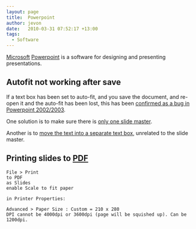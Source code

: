 ```yaml
---
layout: page
title:  Powerpoint
author: jevon
date:   2010-03-31 07:52:17 +13:00
tags:
  - Software
---
```


[Microsoft](microsoft.md) [Powerpoint](powerpoint.md) is a software for designing and presenting presentations.

## Autofit not working after save
If a text box has been set to auto-fit, and you save the document, and re-open it and the auto-fit has been lost, this has been <a href="http://support.microsoft.com/kb/827759/en-us">confirmed as a bug in Powerpoint 2002/2003</a>.

One solution is to make sure there is <a href="http://support.microsoft.com/kb/827759/en-us">only one slide master</a>.

Another is to <a href="http://www.pptfaq.com/FAQ00849.htm">move the text into a separate text box</a>, unrelated to the slide master.

## Printing slides to [PDF](pdf.md)

```
File > Print
to PDF
as Slides
enable Scale to fit paper

in Printer Properties:

Advanced > Paper Size : Custom = 210 x 280
DPI cannot be 4000dpi or 3600dpi (page will be squished up). Can be 1200dpi.
```
